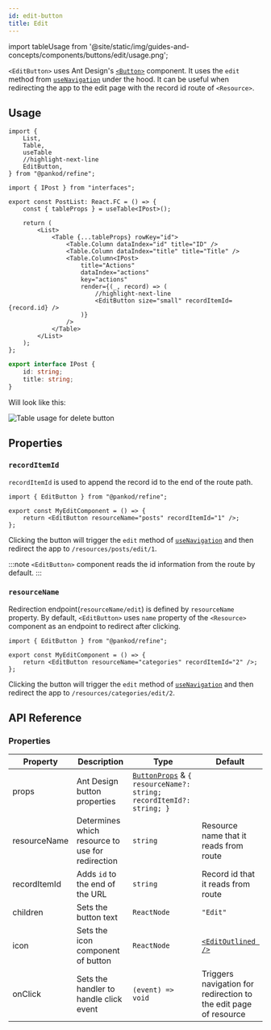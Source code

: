 ```yaml
---
id: edit-button
title: Edit
---
```


import tableUsage from '@site/static/img/guides-and-concepts/components/buttons/edit/usage.png';

`<EditButton>` uses Ant Design's [`<Button>`](https://ant.design/components/button/) component. It uses the `edit` method from [`useNavigation`](/api-references/hooks/navigation/useNavigation.md) under the hood. It can be useful when redirecting the app to the edit page with the record id route of `<Resource>`.

## Usage

```tsx
import { 
    List,
    Table,
    useTable
    //highlight-next-line
    EditButton,
} from "@pankod/refine";

import { IPost } from "interfaces";

export const PostList: React.FC = () => {
    const { tableProps } = useTable<IPost>();

    return (
        <List>
            <Table {...tableProps} rowKey="id">
                <Table.Column dataIndex="id" title="ID" />
                <Table.Column dataIndex="title" title="Title" />
                <Table.Column<IPost>
                    title="Actions"
                    dataIndex="actions"
                    key="actions"
                    render={(_, record) => (
                        //highlight-next-line
                        <EditButton size="small" recordItemId={record.id} />
                    )}
                />
            </Table>
        </List>
    );
};
```

```ts
export interface IPost {
    id: string;
    title: string;
}
```

Will look like this:

<div>
    <img  src={tableUsage} alt="Table usage for delete button" />
</div>

## Properties

### `recordItemId`

`recordItemId` is used to append the record id to the end of the route path.

```tsx
import { EditButton } from "@pankod/refine";

export const MyEditComponent = () => {
    return <EditButton resourceName="posts" recordItemId="1" />;
};
```

Clicking the button will trigger the `edit` method of [`useNavigation`](/api-references/hooks/navigation/useNavigation.md) and then redirect the app to `/resources/posts/edit/1`.

:::note
`<EditButton>` component reads the id information from the route by default.
:::

### `resourceName`

Redirection endpoint(`resourceName/edit`) is defined by `resourceName` property. By default, `<EditButton>` uses `name` property of the `<Resource>` component as an endpoint to redirect after clicking.

```tsx
import { EditButton } from "@pankod/refine";

export const MyEditComponent = () => {
    return <EditButton resourceName="categories" recordItemId="2" />;
};
```

Clicking the button will trigger the `edit` method of [`useNavigation`](/api-references/hooks/navigation/useNavigation.md) and then redirect the app to `/resources/categories/edit/2`.

## API Reference

### Properties

| Property     | Description                                   | Type                                                                                                             | Default                                                       |
| ------------ | --------------------------------------------- | ---------------------------------------------------------------------------------------------------------------- | ------------------------------------------------------------- |
| props        | Ant Design button properties                      | [`ButtonProps`](https://ant.design/components/button/#API) & `{ resourceName?: string; recordItemId?: string; }` |                                                               |
| resourceName | Determines which resource to use for redirection | `string`                                                                                                         | Resource name that it reads from route                             |
| recordItemId | Adds `id` to the end of the URL                | `string`                                                                                                         | Record id that it reads from route                                 |
| children     | Sets the button text                           | `ReactNode`                                                                                                      | `"Edit"`                                                      |
| icon         | Sets the icon component of button              | `ReactNode`                                                                                                      | [`<EditOutlined />`](https://ant.design/components/icon/)     |
| onClick      | Sets the handler to handle click event         | `(event) => void`                                                                                                | Triggers navigation for redirection to the edit page of resource |
